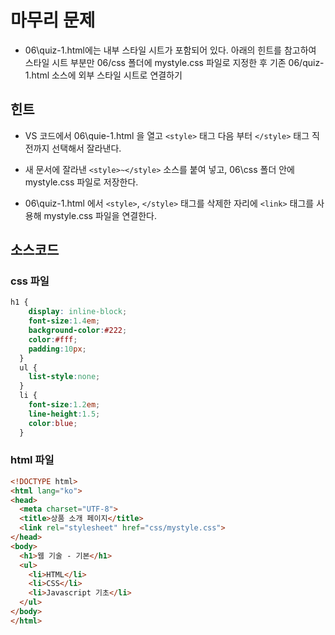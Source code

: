 # 마무리 문제

* 06\quiz-1.html에는 내부 스타일 시트가 포함되어 있다. 아래의 힌트를 참고하여 스타일 시트 부분만 06/css 폴더에 mystyle.css 파일로 지정한 후 기존 06/quiz-1.html 소스에 외부 스타일 시트로 연결하기

## 힌트

* VS 코드에서 06\quie-1.html 을 열고 ```<style>``` 태그 다음 부터 ```</style>``` 태그 직전까지 선택해서 잘라낸다.

* 새 문서에 잘라낸 ```<style>~</style>``` 소스를 붙여 넣고, 06\css 폴더 안에 mystyle.css 파일로 저장한다.

* 06\quiz-1.html 에서 ```<style>```, ```</style>``` 태그를 삭제한 자리에 ```<link>``` 태그를 사용해 mystyle.css 파일을 연결한다.

## 소스코드

### css 파일 

```css
h1 {
    display: inline-block;
    font-size:1.4em;
    background-color:#222;
    color:#fff;
    padding:10px;
  }
  ul {
    list-style:none;
  }
  li {
    font-size:1.2em;
    line-height:1.5;
    color:blue;
  }
```

### html 파일

```html
<!DOCTYPE html>
<html lang="ko">
<head>
  <meta charset="UTF-8">
  <title>상품 소개 페이지</title>
  <link rel="stylesheet" href="css/mystyle.css">
</head>
<body>
  <h1>웹 기술 - 기본</h1>
  <ul>
    <li>HTML</li>
    <li>CSS</li>
    <li>Javascript 기초</li>
  </ul>
</body>
</html>
```

